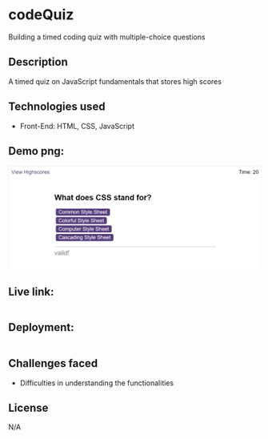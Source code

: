 # codeQuiz
Building a timed coding quiz with multiple-choice questions
 
 ## Description
 A timed quiz on JavaScript fundamentals that stores high scores

 ## Technologies used
 - Front-End: HTML, CSS, JavaScript

## Demo png:
![Alt text](image.png)
  
## Live link:
```

```
## Deployment:
```

```

## Challenges faced
- Difficulties in understanding the functionalities 

## License
N/A
